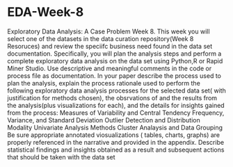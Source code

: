 # EDA-Week-8
Exploratory Data Analysis: A Case Problem Week 8.
This week you will select one of the datasets in the data curation repository(Week 8 Resoruces) and review the speciifc business need found in the data set documentation.
Specifically, you will plan the analysis steps and perform a complete exploratory data analysis on the data set using Python,R or Rapid Miner Studio.
Use descriptive and meaningful comments in the code or process file as documentation.
In your paper describe the process used to plan the analysis, explain the process rationale used to perform the following exploratory data analysis processes for the selected data set( with justification for methods chosen), the obsrvations of and the results from the analysis(plus visualizations for each), and the details for insights gained from the process:
Measures of Variability and Central Tendency
Frequency, Variance, and Standard Deviation
Outlier Detection and Distribution Modality
Univariate Analysis Methods
Cluster Analaysis and Data Grouping
Be sure appropriate  annotated viosualizations ( tables, charts, graphs) are properly referenced in the narrative and provided in the appendix.
Describe statistical findings and insights obtained as a result and subsequent actions that should be taken with the data set
